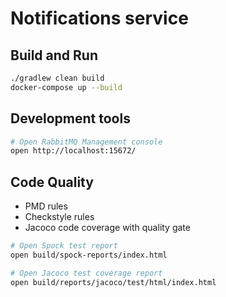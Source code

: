 # Notifications service

## Build and Run

```sh
./gradlew clean build
docker-compose up --build
```

## Development tools

```sh
# Open RabbitMQ Management console
open http://localhost:15672/
```

## Code Quality

- PMD rules
- Checkstyle rules
- Jacoco code coverage with quality gate

```sh
# Open Spock test report
open build/spock-reports/index.html
```

```sh
# Open Jacoco test coverage report
open build/reports/jacoco/test/html/index.html
```
